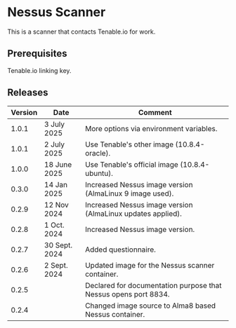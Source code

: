 # Nessus Scanner

This is a scanner that contacts Tenable.io for work.

## Prerequisites

Tenable.io linking key.

## Releases

| Version | Date | Comment |
| ------- | -----| ------- |
| 1.0.1 | 3 July 2025 | More options via environment variables. |
| 1.0.1 | 2 July 2025 | Use Tenable's other image (10.8.4-oracle). |
| 1.0.0 | 18 June 2025 | Use Tenable's official image (10.8.4-ubuntu). |
| 0.3.0 | 14 Jan 2025 | Increased Nessus image version (AlmaLinux 9 image used). |
| 0.2.9 | 12 Nov 2024 | Increased Nessus image version (AlmaLinux updates applied). |
| 0.2.8 | 1 Oct. 2024 | Increased Nessus image version. |
| 0.2.7 | 30 Sept. 2024 | Added questionnaire. |
| 0.2.6 | 2 Sept. 2024 | Updated image for the Nessus scanner container. |
| 0.2.5 | | Declared for documentation purpose that Nessus opens port 8834. |
| 0.2.4 | | Changed image source to Alma8 based Nessus container. |


